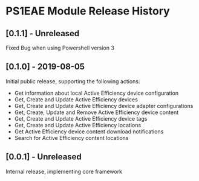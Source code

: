 ﻿# PS1EAE Module Release History

## [0.1.1] - Unreleased

Fixed Bug when using Powershell version 3

## [0.1.0] - 2019-08-05

Initial public release, supporting the following actions:

- Get information about local Active Efficiency device configuration
- Get, Create and Update Active Efficiency devices
- Get, Create and Update Active Efficiency device adapter configurations
- Get, Create, Update and Remove Active Efficiency device content
- Get, Create and Update Active Efficiency device tags
- Get, Create and Update Active Efficiency locations
- Get Active Efficiency device content download notifications
- Search for Active Efficiency content locations

## [0.0.1] - Unreleased

Internal release, implementing core framework
